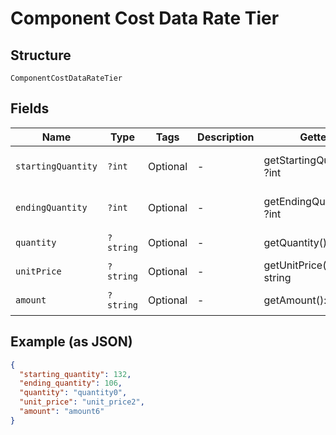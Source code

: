 
# Component Cost Data Rate Tier

## Structure

`ComponentCostDataRateTier`

## Fields

| Name | Type | Tags | Description | Getter | Setter |
|  --- | --- | --- | --- | --- | --- |
| `startingQuantity` | `?int` | Optional | - | getStartingQuantity(): ?int | setStartingQuantity(?int startingQuantity): void |
| `endingQuantity` | `?int` | Optional | - | getEndingQuantity(): ?int | setEndingQuantity(?int endingQuantity): void |
| `quantity` | `?string` | Optional | - | getQuantity(): ?string | setQuantity(?string quantity): void |
| `unitPrice` | `?string` | Optional | - | getUnitPrice(): ?string | setUnitPrice(?string unitPrice): void |
| `amount` | `?string` | Optional | - | getAmount(): ?string | setAmount(?string amount): void |

## Example (as JSON)

```json
{
  "starting_quantity": 132,
  "ending_quantity": 106,
  "quantity": "quantity0",
  "unit_price": "unit_price2",
  "amount": "amount6"
}
```

